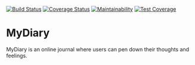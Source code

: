 [![Build Status](https://travis-ci.org/slimsolz/MyDiary.svg?branch=server)](https://travis-ci.org/slimsolz/MyDiary)
[![Coverage Status](https://coveralls.io/repos/github/slimsolz/MyDiary/badge.svg?branch=ch-setup-travis-ci-159013746)](https://coveralls.io/github/slimsolz/MyDiary?branch=ch-setup-travis-ci-159013746)
[![Maintainability](https://api.codeclimate.com/v1/badges/00da58edb08bc4c4546b/maintainability)](https://codeclimate.com/github/slimsolz/MyDiary/maintainability)
[![Test Coverage](https://api.codeclimate.com/v1/badges/00da58edb08bc4c4546b/test_coverage)](https://codeclimate.com/github/slimsolz/MyDiary/test_coverage)

# MyDiary
MyDiary is an online journal where users can pen down their thoughts and feelings.
